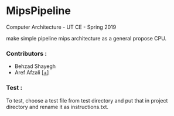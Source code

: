 # MipsPipeline
Computer Architecture - UT CE - Spring 2019

make simple pipeline mips architecture as a general propose CPU.

### Contributors :

 - Behzad Shayegh
 - Aref Afzali [[+](https://github.com/arefafzali)]

### Test :

To test, choose a test file from test directory and put that in project directory and rename it as instructions.txt.
